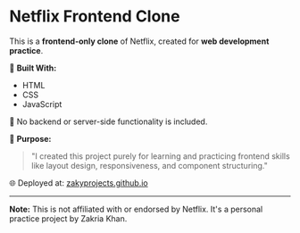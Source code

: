 # Netflix Frontend Clone

This is a **frontend-only clone** of Netflix, created for **web development practice**.

🔧 **Built With:**
- HTML
- CSS
- JavaScript

🚫 No backend or server-side functionality is included.

📌 **Purpose:**
> "I created this project purely for learning and practicing frontend skills like layout design, responsiveness, and component structuring."

🌐 Deployed at: [zakyprojects.github.io](https://zakyprojects.github.io/netflix/)

---

**Note:** This is not affiliated with or endorsed by Netflix. It's a personal practice project by Zakria Khan.
